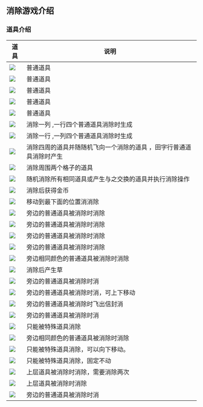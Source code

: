 

## 消除游戏介绍

### 道具介绍
| 道具                                                          | 说明                                                                |
| ------------------------------------------------------------- | ------------------------------------------------------------------- |
| <img src='./pic/items/Items-MatchItem-book.png'/>             | 普通道具                                                            |
| <img src='./pic/items/Items-MatchItem-shield.png'/>           | 普通道具                                                            |
| <img src='./pic/items/Items-MatchItem-leaf.png'/>             | 普通道具                                                            |
| <img src='./pic/items/Items-MatchItem-crown.png'/>            | 普通道具                                                            |
| <img src='./pic/items/Items-MatchItem-gem.png'/>              | 普通道具                                                            |
| <img src='./pic/items/vertical_rocket.png'/>                  | 消除一列   ,一行四个普通道具消除时生成                              |
| <img src='./pic/items/horizontal_rocket.png'/>                | 消除一行  ,一列四个普通道具消除时生成                               |  |
| <img src='./pic/items/propeller_icon.png'/>                   | 消除四周的道具并随随机飞向一个消除的道具 ，田字行普通道具消除时产生 |
| <img src='./pic/items/Items-SpecialItems-TntItem-tnt.png'/>   | 消除周围两个格子的道具                                              |
| <img src='./pic/items/LightballItem-default.png'/>            | 随机消除所有相同道具或产生与之交换的道具并执行消除操作              |
| <img src='./pic/items/coin_icon_wtihout_border.png'/>         | 消除后获得金币                                                      |
| <img src='./pic/items/Items-BirdItem-ref02.png'/>             | 移动到最下面的位置消消除                                            |
| <img src='./pic/items/Items-BoxItem-box_0.png'/>              | 旁边的普通道具被消除时消除                                          |
| <img src='./pic/items/Items-BoxItem-box_1.png'/>              | 旁边的普通道具被消除时消除                                          |
| <img src='./pic/items/Items-BoxItem-box_2.png'/>              | 旁边的普通道具被消除时消除                                          |
| <img src='./pic/items/Items-BoxItem-box_3.png'/>              | 旁边的普通道具被消除时消除                                          |
| <img src='./pic/items/Items-ColorBox-color_box_goal.png'/>    | 旁边相同颜色的普通道具被消除时消除                                  |
| <img src='./pic/items/Items-BushItem-bush_goal.png'/>         | 消除后产生草                                                        |
| <img src='./pic/items/Items-CupboardItem-cupboard_goal.png'/> | 旁边的普通道具被消除时消                                            |
| <img src='./pic/items/Items-EggItem-egg.png'/>                | 旁边的普通道具被消除时消，可上下移动                                |
| <img src='./pic/items/MailBox.png'/>                          | 旁边的普通道具被消除时飞出信封消                                    |
| <img src='./pic/items/Items-VaseItem-vase_1.png'/>            | 旁边的普通道具被消除时消                                            |
| <img src='./pic/items/Items-SafeItem-safe_goal.png'/>         | 只能被特殊道具消除                                                  |
| <img src='./pic/items/Items-PotionItem-potion_goal.png'/>     | 旁边相同颜色的普通道具被消除时消除                                  |
| <img src='./pic/items/Items-PiggyItem-piggy.png'/>            | 只能被特殊道具消除，可以向下移动。                                  |
| <img src='./pic/items/Items-OwlStatueItem-owl_statue_0.png'/> | 只能被特殊道具消除，固定不动                                        |
| <img src='./pic/items/StaticItems-Grass-dark_base01.png'/>    | 上层道具被消除时消除，需要消除两次                                  |
| <img src='./pic/items/StaticItems-Grass-light_base01.png'/>   | 上层道具被消除时消除                                                |
| <img src='./pic/items/StaticItems-HoneyItem-solo01.png'/>     | 旁边的普通道具被消除时消                                            |
                                                                   